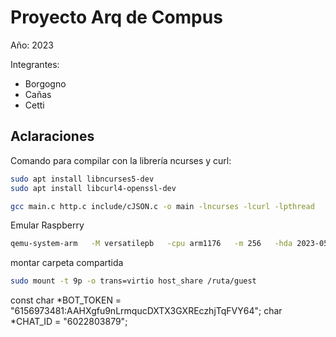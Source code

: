 # Proyecto Arq de Compus
Año: 2023

Integrantes:
- Borgogno
- Cañas
- Cetti

## Aclaraciones

Comando para compilar con la librería ncurses y curl:
```bash
sudo apt install libncurses5-dev
sudo apt install libcurl4-openssl-dev

gcc main.c http.c include/cJSON.c -o main -lncurses -lcurl -lpthread
```  

Emular Raspberry
```bash
qemu-system-arm   -M versatilepb   -cpu arm1176   -m 256   -hda 2023-05-03-raspios-bullseye-armhf.img -net nic  -net user   -dtb versatile-pb-buster.dtb   -kernel kernel-qemu-4.19.50-buster   -append 'root=/dev/sda2 panic=1'   -no-reboot -virtfs local,path=shared_files,security_model=none,mount_tag=host_share
``` 

montar carpeta compartida
```bash
sudo mount -t 9p -o trans=virtio host_share /ruta/guest
``` 

const char *BOT_TOKEN = "6156973481:AAHXgfu9nLrmqucDXTX3GXREczhjTqFVY64";
char *CHAT_ID = "6022803879";